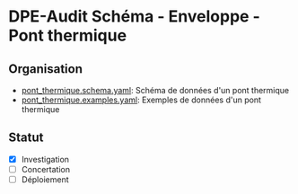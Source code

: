 # DPE-Audit Schéma - Enveloppe - Pont thermique

## Organisation

- [pont_thermique.schema.yaml](./pont_thermique.schema.yaml): Schéma de données d'un pont thermique
- [pont_thermique.examples.yaml](./pont_thermique.examples.yaml): Exemples de données d'un pont thermique

## Statut

- [x] Investigation
- [ ] Concertation
- [ ] Déploiement

